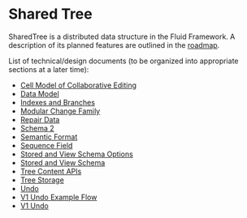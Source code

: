 # Shared Tree

SharedTree is a distributed data structure in the Fluid Framework. A description of its planned features are outlined in the [roadmap](./roadmap.md).

List of technical/design documents (to be organized into appropriate sections at a later time):

-   [Cell Model of Collaborative Editing](./main/cell-model-of-collaborative-editing.md)
-   [Data Model](./main/data-model.md)
-   [Indexes and Branches](./main/indexes-and-branches.md)
-   [Modular Change Family](./main/modular-change-family.md)
-   [Repair Data](./main/repair-data.md)
-   [Schema 2](./main/schema2.md)
-   [Semantic Format](./main/semantic-format.md)
-   [Sequence Field](./main/sequence-field.md)
-   [Stored and View Schema Options](./main/stored-and-view-schema-options.md)
-   [Stored and View Schema](./main/stored-and-view-schema.md)
-   [Tree Content APIs](./main/tree-content-apis.md)
-   [Tree Storage](./main/tree-storage.md)
-   [Undo](./main/undo.md)
-   [V1 Undo Example Flow](./main/v1-undo-example-flow.md)
-   [V1 Undo](./main/v1-undo.md)
